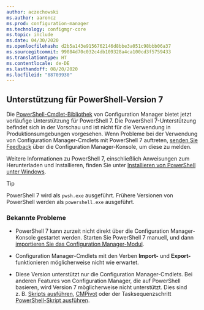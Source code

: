 ```yaml
---
author: aczechowski
ms.author: aaroncz
ms.prod: configuration-manager
ms.technology: configmgr-core
ms.topic: include
ms.date: 04/30/2020
ms.openlocfilehash: d2b5a143e9156762146d8bbe3a051c98bbb06a37
ms.sourcegitcommit: 99084d70c032c4db109328a4ca100cd3f5759433
ms.translationtype: HT
ms.contentlocale: de-DE
ms.lasthandoff: 08/20/2020
ms.locfileid: "88703930"
---
```

## <a name="support-for-powershell-version-7"></a><a name="bkmk_pwsh7"></a> Unterstützung für PowerShell-Version 7

<!--6023299-->

Die [PowerShell-Cmdlet-Bibliothek](/powershell/sccm/overview?view=sccm-ps) von Configuration Manager bietet jetzt vorläufige Unterstützung für PowerShell 7. Die PowerShell 7-Unterstützung befindet sich in der Vorschau und ist nicht für die Verwendung in Produktionsumgebungen vorgesehen. Wenn Probleme bei der Verwendung von Configuration Manager-Cmdlets mit PowerShell 7 auftreten, [senden Sie Feedback](../../technical-preview-2003.md#bkmk_feedback) über die Configuration Manager-Konsole, um diese zu melden.

Weitere Informationen zu PowerShell 7, einschließlich Anweisungen zum Herunterladen und Installieren, finden Sie unter [Installieren von PowerShell unter Windows](/powershell/scripting/install/installing-powershell-core-on-windows?view=powershell-7).

> [!TIP]
> PowerShell 7 wird als `pwsh.exe` ausgeführt. Frühere Versionen von PowerShell werden als `powershell.exe` ausgeführt.

### <a name="known-issues"></a>Bekannte Probleme

- PowerShell 7 kann zurzeit nicht direkt über die Configuration Manager-Konsole gestartet werden. Starten Sie PowerShell 7 manuell, und dann [importieren Sie das Configuration Manager-Modul](/powershell/sccm/overview?view=sccm-ps#import-the-configuration-manager-powershell-module).

- Configuration Manager-Cmdlets mit den Verben **Import-** und **Export-** funktionieren möglicherweise nicht wie erwartet.

- Diese Version unterstützt nur die Configuration Manager-Cmdlets. Bei anderen Features von Configuration Manager, die auf PowerShell basieren, wird Version 7 möglicherweise nicht unterstützt. Dies sind z. B. [Skripts ausführen](../../../../../apps/deploy-use/create-deploy-scripts.md), [CMPivot](../../../../servers/manage/cmpivot.md) oder der Tasksequenzschritt [PowerShell-Skript ausführen](../../../../../osd/understand/task-sequence-steps.md#BKMK_RunPowerShellScript).
